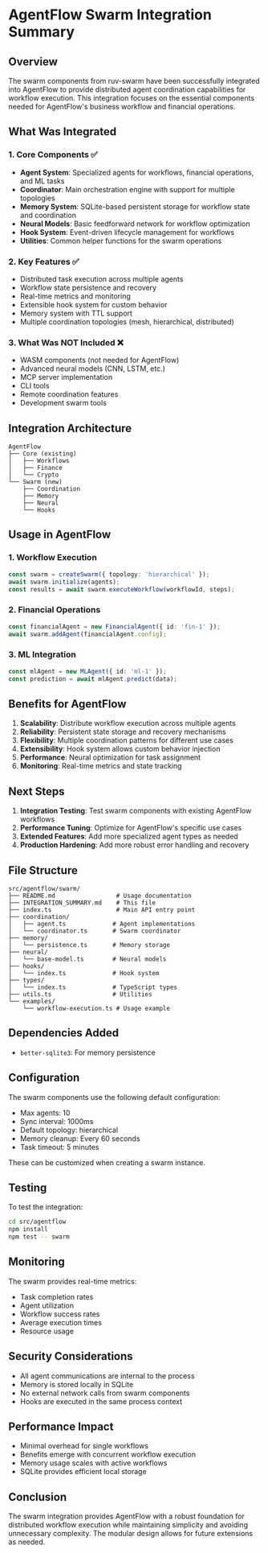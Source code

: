 # AgentFlow Swarm Integration Summary

## Overview

The swarm components from ruv-swarm have been successfully integrated into AgentFlow to provide distributed agent coordination capabilities for workflow execution. This integration focuses on the essential components needed for AgentFlow's business workflow and financial operations.

## What Was Integrated

### 1. **Core Components** ✅
- **Agent System**: Specialized agents for workflows, financial operations, and ML tasks
- **Coordinator**: Main orchestration engine with support for multiple topologies
- **Memory System**: SQLite-based persistent storage for workflow state and coordination
- **Neural Models**: Basic feedforward network for workflow optimization
- **Hook System**: Event-driven lifecycle management for workflows
- **Utilities**: Common helper functions for the swarm operations

### 2. **Key Features** ✅
- Distributed task execution across multiple agents
- Workflow state persistence and recovery
- Real-time metrics and monitoring
- Extensible hook system for custom behavior
- Memory system with TTL support
- Multiple coordination topologies (mesh, hierarchical, distributed)

### 3. **What Was NOT Included** ❌
- WASM components (not needed for AgentFlow)
- Advanced neural models (CNN, LSTM, etc.)
- MCP server implementation
- CLI tools
- Remote coordination features
- Development swarm tools

## Integration Architecture

```
AgentFlow
├── Core (existing)
│   ├── Workflows
│   ├── Finance
│   └── Crypto
└── Swarm (new)
    ├── Coordination
    ├── Memory
    ├── Neural
    └── Hooks
```

## Usage in AgentFlow

### 1. **Workflow Execution**
```typescript
const swarm = createSwarm({ topology: 'hierarchical' });
await swarm.initialize(agents);
const results = await swarm.executeWorkflow(workflowId, steps);
```

### 2. **Financial Operations**
```typescript
const financialAgent = new FinancialAgent({ id: 'fin-1' });
await swarm.addAgent(financialAgent.config);
```

### 3. **ML Integration**
```typescript
const mlAgent = new MLAgent({ id: 'ml-1' });
const prediction = await mlAgent.predict(data);
```

## Benefits for AgentFlow

1. **Scalability**: Distribute workflow execution across multiple agents
2. **Reliability**: Persistent state storage and recovery mechanisms
3. **Flexibility**: Multiple coordination patterns for different use cases
4. **Extensibility**: Hook system allows custom behavior injection
5. **Performance**: Neural optimization for task assignment
6. **Monitoring**: Real-time metrics and state tracking

## Next Steps

1. **Integration Testing**: Test swarm components with existing AgentFlow workflows
2. **Performance Tuning**: Optimize for AgentFlow's specific use cases
3. **Extended Features**: Add more specialized agent types as needed
4. **Production Hardening**: Add more robust error handling and recovery

## File Structure

```
src/agentflow/swarm/
├── README.md                 # Usage documentation
├── INTEGRATION_SUMMARY.md    # This file
├── index.ts                  # Main API entry point
├── coordination/
│   ├── agent.ts             # Agent implementations
│   └── coordinator.ts       # Swarm coordinator
├── memory/
│   └── persistence.ts       # Memory storage
├── neural/
│   └── base-model.ts        # Neural models
├── hooks/
│   └── index.ts             # Hook system
├── types/
│   └── index.ts             # TypeScript types
├── utils.ts                 # Utilities
└── examples/
    └── workflow-execution.ts # Usage example
```

## Dependencies Added

- `better-sqlite3`: For memory persistence

## Configuration

The swarm components use the following default configuration:
- Max agents: 10
- Sync interval: 1000ms
- Default topology: hierarchical
- Memory cleanup: Every 60 seconds
- Task timeout: 5 minutes

These can be customized when creating a swarm instance.

## Testing

To test the integration:
```bash
cd src/agentflow
npm install
npm test -- swarm
```

## Monitoring

The swarm provides real-time metrics:
- Task completion rates
- Agent utilization
- Workflow success rates
- Average execution times
- Resource usage

## Security Considerations

- All agent communications are internal to the process
- Memory is stored locally in SQLite
- No external network calls from swarm components
- Hooks are executed in the same process context

## Performance Impact

- Minimal overhead for single workflows
- Benefits emerge with concurrent workflow execution
- Memory usage scales with active workflows
- SQLite provides efficient local storage

## Conclusion

The swarm integration provides AgentFlow with a robust foundation for distributed workflow execution while maintaining simplicity and avoiding unnecessary complexity. The modular design allows for future extensions as needed.